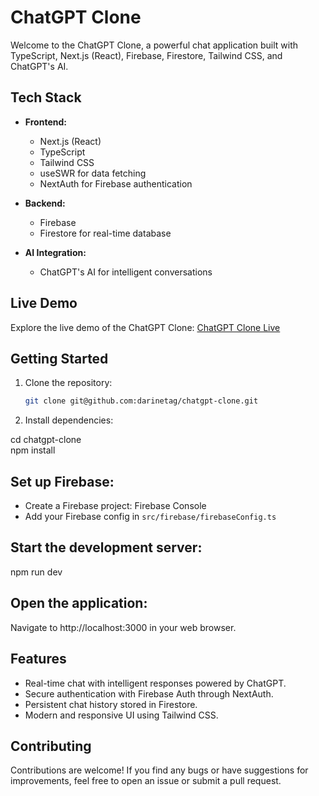 # ChatGPT Clone

Welcome to the ChatGPT Clone, a powerful chat application built with TypeScript, Next.js (React), Firebase, Firestore, Tailwind CSS, and ChatGPT's AI.

## Tech Stack

- **Frontend:**
  - Next.js (React)
  - TypeScript
  - Tailwind CSS
  - useSWR for data fetching
  - NextAuth for Firebase authentication
  
- **Backend:**
  - Firebase
  - Firestore for real-time database
  
- **AI Integration:**
  - ChatGPT's AI for intelligent conversations

## Live Demo

Explore the live demo of the ChatGPT Clone: [ChatGPT Clone Live](https://chatgpt-delta-vert.vercel.app/)

## Getting Started

1. Clone the repository:

   ```bash
   git clone git@github.com:darinetag/chatgpt-clone.git

 2. Install dependencies:

cd chatgpt-clone <br>
npm install 

## Set up Firebase:
- Create a Firebase project: Firebase Console
- Add your Firebase config in `src/firebase/firebaseConfig.ts`

## Start the development server:
npm run dev

## Open the application:
Navigate to http://localhost:3000 in your web browser.

## Features
- Real-time chat with intelligent responses powered by ChatGPT.
- Secure authentication with Firebase Auth through NextAuth.
- Persistent chat history stored in Firestore.
- Modern and responsive UI using Tailwind CSS.
## Contributing
Contributions are welcome! If you find any bugs or have suggestions for improvements, feel free to open an issue or submit a pull request.

